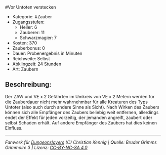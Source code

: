 #Vor Untoten verstecken  
- Kategorie: #Zauber  
- Zugangsstufen:  
  - Heiler: 6  
  - Zauberer: 11  
  - Schwarzmagier: 7  
- Kosten: 370  
- Zauberbonus: 0  
- Dauer: Probenergebnis in Minuten  
- Reichweite: Selbst  
- Abklingzeit: 24 Stunden  
- Art: Zaubern     

## Beschreibung:
Der ZAW und VE x 2 Gefährten im Umkreis von VE x 2 Metern werden für die Zauberdauer nicht mehr wahrnehmbar für alle Kreaturen des Typs Untoter (also auch durch andere Sinne als Sicht). Nach Wirken des Zaubers können sich alle Empfänger des Zaubers beliebig weit entfernen, allerdings endet der Effekt für jeden vorzeitig, der jemanden angreift, zaubert oder selbst Schaden erhält. Auf andere Empfänger des Zaubers hat dies keinen Einfluss.


___
*Fanwerk für [Dungeonslayers](https://www.dungeonslayers.net/) (C) Christian Kennig | Quelle: Bruder Grimms Grimmoire 3 | Lizenz: [CC-BY-NC-SA 4.0](https://creativecommons.org/licenses/by-nc-sa/4.0/deed.de)*